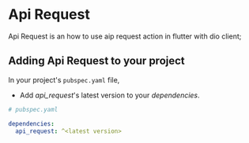 # Api Request

Api Request is an how to use aip request action in flutter with dio client;

## Adding Api Request to your project

In your project's `pubspec.yaml` file,

* Add *api_request*'s latest version to your *dependencies*.

```yaml
# pubspec.yaml

dependencies:
  api_request: ^<latest version>

```
